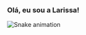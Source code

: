 ### Olá, eu sou a Larissa! 

![Snake animation](https://github.com/larissaluanaleal/larissaluanaleal/blob/output/github-contribution-grid-snake.svg)
